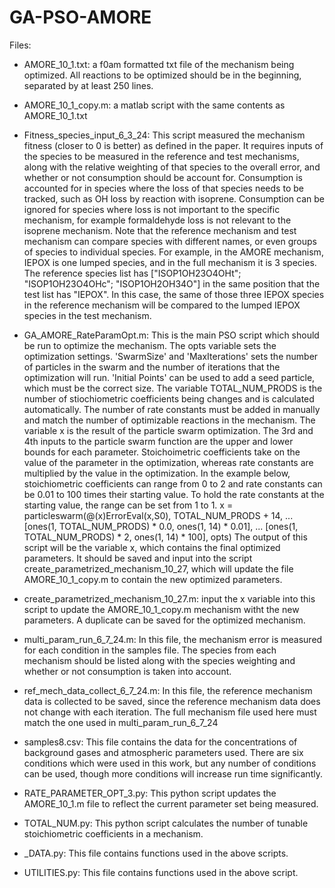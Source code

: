 # GA-PSO-AMORE
Files:
- AMORE_10_1.txt: a f0am formatted txt file of the mechanism being optimized. All reactions to be optimized should be in the beginning, separated by at least 250 lines.
  
- AMORE_10_1_copy.m: a matlab script with the same contents as AMORE_10_1.txt
  
- Fitness_species_input_6_3_24: This script measured the mechanism fitness (closer to 0 is better) as defined in the paper. It requires inputs of the species to be measured in the reference and test mechanisms, along with the relative weighting of that species to the overall error, and whether or not consumption should be account for. Consumption is accounted for in species where the loss of that species needs to be tracked, such as OH loss by reaction with isoprene. Consumption can be ignored for species where loss is not important to the specific mechanism, for example formaldehyde loss is not relevant to the isoprene mechanism. Note that the reference mechanism and test mechanism can compare species with different names, or even groups of species to individual species. For example, in the AMORE mechanism, IEPOX is one lumped species, and in the full mechanism it is 3 species. The reference species list has ["ISOP1OH23O4OHt"; "ISOP1OH23O4OHc"; "ISOP1OH2OH34O"] in the same position that the test list has "IEPOX". In this case, the same of those three IEPOX species in the reference mechanism will be compared to the lumped IEPOX species in the test mechanism.

- GA_AMORE_RateParamOpt.m: This is the main PSO script which should be run to optimize the mechanism. The opts variable sets the optimization settings. 'SwarmSize' and 'MaxIterations' sets the number of particles in the swarm and the number of iterations that the optimization will run. 'Initial Points' can be used to add a seed particle, which must be the correct size.
The variable TOTAL_NUM_PRODS is the number of stiochiometric coefficients being changes and is calculated automatically. The number of rate constants must be added in manually and match the number of optimizable reactions in the mechanism.
The variable x is the result of the particle swarm optimization. The 3rd and 4th inputs to the particle swarm function are the upper and lower bounds for each parameter. Stoichoimetric coefficients take on the value of the parameter in the optimization, whereas rate constants are multiplied by the value in the optimization. In the example below, stoichiometric coefficients can range from 0 to 2 and rate constants can be 0.01 to 100 times their starting value. To hold the rate constants at the starting value, the range can be set from 1 to 1. 
  x = particleswarm(@(x)ErrorEval(x,S0), TOTAL_NUM_PRODS + 14, ...
    [ones(1, TOTAL_NUM_PRODS) * 0.0, ones(1, 14) * 0.01], ...
    [ones(1, TOTAL_NUM_PRODS) * 2, ones(1, 14) * 100], opts)
The output of this script will be the variable x, which contains the final optimized parameters. It should be saved and input into the script create_parametrized_mechanism_10_27, which will update the file AMORE_10_1_copy.m to contain the new optimized parameters.

- create_parametrized_mechanism_10_27.m: input the x variable into this script to update the AMORE_10_1_copy.m mechanism witht the new parameters. A duplicate can be saved for the optimized mechanism.

- multi_param_run_6_7_24.m: In this file, the mechanism error is measured for each condition in the samples file. The species from each mechanism should be listed along with the species weighting and whether or not consumption is taken into account.

- ref_mech_data_collect_6_7_24.m: In this file, the reference mechanism data is collected to be saved, since the reference mechanism data does not change with each iteration. The full mechanism file used here must match the one used in multi_param_run_6_7_24

- samples8.csv: This file contains the data for the concentrations of background gases and atmospheric parameters used. There are six conditions which were used in this work, but any number of conditions can be used, though more conditions will increase run time significantly.

- RATE_PARAMETER_OPT_3.py: This python script updates the AMORE_10_1.m file to reflect the current parameter set being measured.

- TOTAL_NUM.py: This python script calculates the number of tunable stoichiometric coefficients in a mechanism.

- _DATA.py: This file contains functions used in the above scripts.

- UTILITIES.py: This file contains functions used in the above script. 
